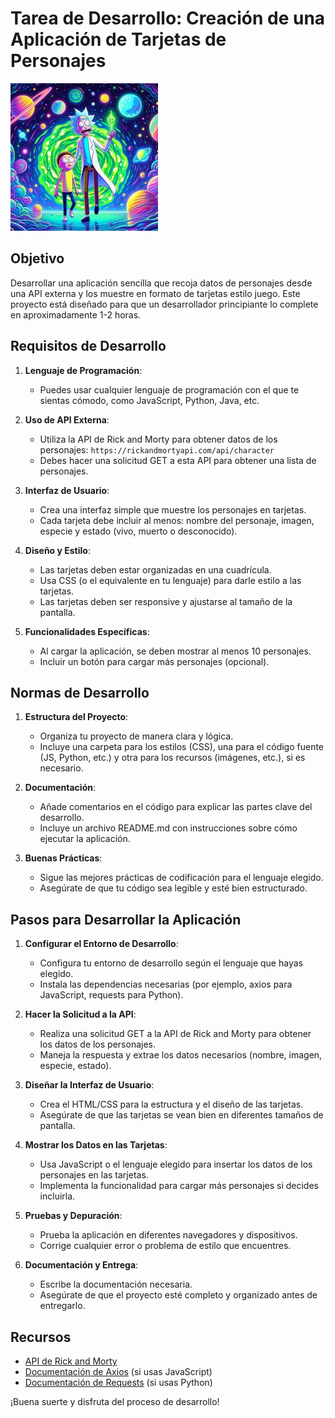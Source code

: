 
# Tarea de Desarrollo: Creación de una Aplicación de Tarjetas de Personajes
![alt text](image.png)  

## Objetivo
Desarrollar una aplicación sencilla que recoja datos de personajes desde una API externa y los muestre en formato de tarjetas estilo juego. Este proyecto está diseñado para que un desarrollador principiante lo complete en aproximadamente 1-2 horas.

## Requisitos de Desarrollo

1. **Lenguaje de Programación**:
   - Puedes usar cualquier lenguaje de programación con el que te sientas cómodo, como JavaScript, Python, Java, etc.

2. **Uso de API Externa**:
   - Utiliza la API de Rick and Morty para obtener datos de los personajes: `https://rickandmortyapi.com/api/character`
   - Debes hacer una solicitud GET a esta API para obtener una lista de personajes.

3. **Interfaz de Usuario**:
   - Crea una interfaz simple que muestre los personajes en tarjetas.
   - Cada tarjeta debe incluir al menos: nombre del personaje, imagen, especie y estado (vivo, muerto o desconocido).

4. **Diseño y Estilo**:
   - Las tarjetas deben estar organizadas en una cuadrícula.
   - Usa CSS (o el equivalente en tu lenguaje) para darle estilo a las tarjetas.
   - Las tarjetas deben ser responsive y ajustarse al tamaño de la pantalla.

5. **Funcionalidades Específicas**:
   - Al cargar la aplicación, se deben mostrar al menos 10 personajes.
   - Incluir un botón para cargar más personajes (opcional).

## Normas de Desarrollo

1. **Estructura del Proyecto**:
   - Organiza tu proyecto de manera clara y lógica.
   - Incluye una carpeta para los estilos (CSS), una para el código fuente (JS, Python, etc.) y otra para los recursos (imágenes, etc.), si es necesario.

2. **Documentación**:
   - Añade comentarios en el código para explicar las partes clave del desarrollo.
   - Incluye un archivo README.md con instrucciones sobre cómo ejecutar la aplicación.

3. **Buenas Prácticas**:
   - Sigue las mejores prácticas de codificación para el lenguaje elegido.
   - Asegúrate de que tu código sea legible y esté bien estructurado.

## Pasos para Desarrollar la Aplicación

1. **Configurar el Entorno de Desarrollo**:
   - Configura tu entorno de desarrollo según el lenguaje que hayas elegido.
   - Instala las dependencias necesarias (por ejemplo, axios para JavaScript, requests para Python).

2. **Hacer la Solicitud a la API**:
   - Realiza una solicitud GET a la API de Rick and Morty para obtener los datos de los personajes.
   - Maneja la respuesta y extrae los datos necesarios (nombre, imagen, especie, estado).

3. **Diseñar la Interfaz de Usuario**:
   - Crea el HTML/CSS para la estructura y el diseño de las tarjetas.
   - Asegúrate de que las tarjetas se vean bien en diferentes tamaños de pantalla.

4. **Mostrar los Datos en las Tarjetas**:
   - Usa JavaScript o el lenguaje elegido para insertar los datos de los personajes en las tarjetas.
   - Implementa la funcionalidad para cargar más personajes si decides incluirla.

5. **Pruebas y Depuración**:
   - Prueba la aplicación en diferentes navegadores y dispositivos.
   - Corrige cualquier error o problema de estilo que encuentres.

6. **Documentación y Entrega**:
   - Escribe la documentación necesaria.
   - Asegúrate de que el proyecto esté completo y organizado antes de entregarlo.

## Recursos

- [API de Rick and Morty](https://rickandmortyapi.com/documentation)
- [Documentación de Axios](https://axios-http.com/docs/intro) (si usas JavaScript)
- [Documentación de Requests](https://docs.python-requests.org/en/latest/) (si usas Python)

¡Buena suerte y disfruta del proceso de desarrollo!


